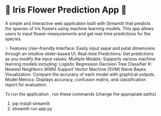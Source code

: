 # 🌸 Iris Flower Prediction App 🌸

A simple and interactive web application built with Streamlit that predicts the 
species of Iris flowers using machine learning models. This app allows users to input flower measurements and get real-time predictions for the species.


✨ Features
User-friendly Interface: Easily input sepal and petal dimensions through an intuitive slider-based UI.
Real-time Predictions: Get predictions as you modify the input values.
Multiple Models: Supports various machine learning models including:
Logistic Regression
Decision Tree Classifier
K-Nearest Neighbors (KNN)
Support Vector Machine (SVM)
Naive Bayes
Visualization: Compare the accuracy of each model with graphical outputs.
Model Metrics: Displays accuracy, confusion matrix, and classification report for evaluation.

To run the application , run these commands (change the appropiate paths)

1) pip install streamlit
2) streamlit run app.py